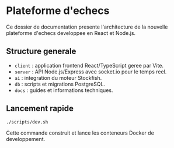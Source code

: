 # Plateforme d'echecs

Ce dossier de documentation presente l'architecture de la nouvelle plateforme d'echecs developpee en React et Node.js.

## Structure generale

- `client` : application frontend React/TypeScript geree par Vite.
- `server` : API Node.js/Express avec socket.io pour le temps reel.
- `ai` : integration du moteur Stockfish.
- `db` : scripts et migrations PostgreSQL.
- `docs` : guides et informations techniques.

## Lancement rapide

```bash
./scripts/dev.sh
```

Cette commande construit et lance les conteneurs Docker de developpement.
